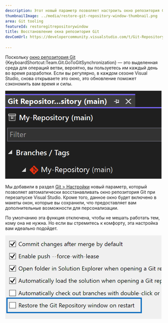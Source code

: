 ```yaml
---
description: Этот новый параметр позволяет настроить окно репозитория Git так, чтобы оно оставалось открытым в периоды от одного перезапуска до другого.
thumbnailImage: ../media/restore-git-repository-window-thumbnail.png
area: Git tooling
featureId: restoregitrepositorywindow
title: Восстановление окна репозитория Git
devComUrl: https://developercommunity.visualstudio.com/t/Git-Repository-window-is-not-restored-in/1255797

---
```



Поскольку [окно репозитория Git](vscmd://Team.Git.GoToGitSynchronization) {KeyboardShortcut:Team.Git.GoToGitSynchronization} — это выделенная среда для операций ветви, вероятно, вы пользуетесь им каждый день во время разработки. Если вы регулярно, в каждом сезоне Visual Studio, снова открываете это окно, это обновление поможет сэкономить вам время и силы.

![Список ветвей в окне репозитория Git.](../media/restore-git-repository-window-thumbnail.png)

Мы добавили в раздел [Git > Настройки](vscmd://Team.Git.Settings) новый параметр, который позволяет автоматически восстанавливать окно репозитория Git при перезапуске Visual Studio. Кроме того, данное окно будет включено в макеты окон, которые вы сохранили, что предоставляет вам дополнительные возможности для персонализации.

По умолчанию эта функция отключена, чтобы не мешать работать тем, кому она не нужна. Но если вы стремитесь к комфорту, эта настройка вам идеально подойдет.

![Страница "Параметры Git" с флажком "Восстановить окно репозитория Git".](../media/restore-git-repository-window-setting.png)
